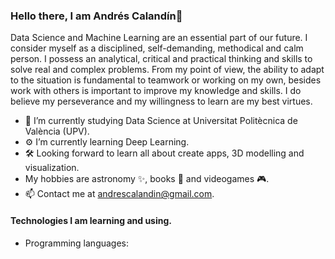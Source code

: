 ### Hello there, I am Andrés Calandín👋

Data Science and Machine Learning are an essential part of our future. I consider myself as a disciplined, self-demanding, methodical and calm person. I possess an analytical, critical and practical thinking and skills to solve real and complex problems. From my point of view, the ability to adapt to the situation is fundamental to teamwork or working on my own, besides work with others is important to improve my knowledge and skills. I do believe my perseverance and my willingness to learn are my best virtues.

- 🔭 I’m currently studying Data Science at Universitat Politècnica de València (UPV).
- ⚙ I’m currently learning Deep Learning.
- 🛠 Looking forward to learn all about create apps, 3D modelling and visualization.
- My hobbies are astronomy ✨, books 📖 and videogames 🎮.
- 📫 Contact me at andrescalandin@gmail.com.

#### Technologies I am learning and using.

- Programming languages:




<!--
**Y4nareth/Y4nareth** is a ✨ _special_ ✨ repository because its `README.md` (this file) appears on your GitHub profile.

Here are some ideas to get you started:

- 🔭 I’m currently working on ...
- 🌱 I’m currently learning ...
- 👯 I’m looking to collaborate on ...
- 🤔 I’m looking for help with ...
- 💬 Ask me about ...
- 📫 How to reach me: ...
- 😄 Pronouns: ...
- ⚡ Fun fact: ...
-->
